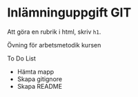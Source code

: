 # Inlämninguppgift GIT

Att göra en rubrik i html, skriv `h1`.

Övning för arbetsmetodik kursen

To Do List

* Hämta mapp
* Skapa gitignore
* Skapa README



